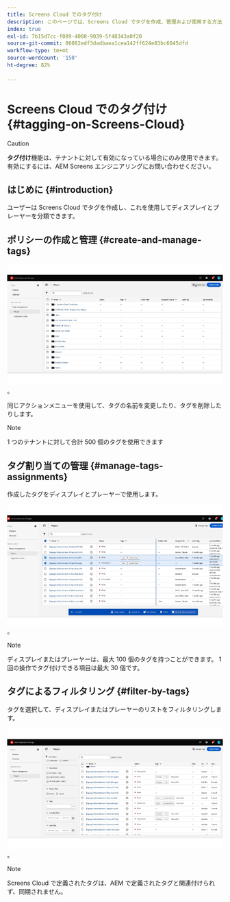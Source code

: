 ```yaml
---
title: Screens Cloud でのタグ付け
description: このページでは、Screens Cloud でタグを作成、管理および使用する方法について説明します。
index: true
exl-id: 7b15d7cc-f089-4008-9039-5f48343a0f20
source-git-commit: 06082edf3dadbaea1cea142ff624e83bc6045dfd
workflow-type: tm+mt
source-wordcount: '150'
ht-degree: 82%

---
```


# Screens Cloud でのタグ付け {#tagging-on-Screens-Cloud}

>[!CAUTION]
>
>**タグ付け**&#x200B;機能は、テナントに対して有効になっている場合にのみ使用できます。有効にするには、AEM Screens エンジニアリングにお問い合わせください。

## はじめに {#introduction}

ユーザーは Screens Cloud でタグを作成し、これを使用してディスプレイとプレーヤーを分類できます。

## ポリシーの作成と管理 {#create-and-manage-tags}

![タグを作成します](assets/tagging/create-tag.gif)。

同じアクションメニューを使用して、タグの名前を変更したり、タグを削除したりします。

>[!NOTE]
> 
> 1 つのテナントに対して合計 500 個のタグを使用できます

## タグ割り当ての管理 {#manage-tags-assignments}

作成したタグをディスプレイとプレーヤーで使用します。

![タグ割り当てを管理します](assets/tagging/assign-tags-to-players.gif)。

>[!NOTE]
> 
> ディスプレイまたはプレーヤーは、最大 100 個のタグを持つことができます。
> 1 回の操作でタグ付けできる項目は最大 30 個です。

## タグによるフィルタリング {#filter-by-tags}

タグを選択して、ディスプレイまたはプレーヤーのリストをフィルタリングします。

![タグを使用してフィルタリングします](assets/tagging/filter-by-tags.gif)。

>[!NOTE]
> 
> Screens Cloud で定義されたタグは、AEM で定義されたタグと関連付けられず、同期されません。
> 

